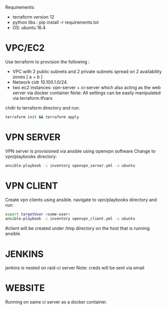 Requirements: 
- terraform version 12 
- python libs : pip install -r requirements.txt  
- OS: ubuntu 16.4 

VPC/EC2
=======
Use terraform to provision the following : 
 - VPC with 2 public subnets and 2 private subnets  spread on 2 availability zones [ a + b ]
 - Network cidr 10.100.1.0/24. 
 - two ec2 instances: vpn-server + ci-server which also acting as the web server via docker container
 Note: All settings can be easily manipulated via terraform.tfvars

chdir to terraform directory and run: 
```bash
terraform init && terraform apply 
```
VPN SERVER
==========
VPN server is provisioned via ansible using openvpn software 
Change to vpn/playbooks directory:

```bash
ansible-playbook -i inventory openvpn_server.yml -u ubuntu 
```

VPN CLIENT
==========
Create vpn clients using ansible. 
navigate to vpn/playbooks directory and run:
```bash
export targetUser <some-user>
ansible-playbook -i inventory openvpn_client.yml -u ubuntu
```

#client will be created under /tmp directory on the host that is running ansible 

JENKINS
==========
jenkins is nested on raid-ci server 
Note: creds will be sent via email 

WEBSITE
==========
Running on same ci server as a docker container. 

